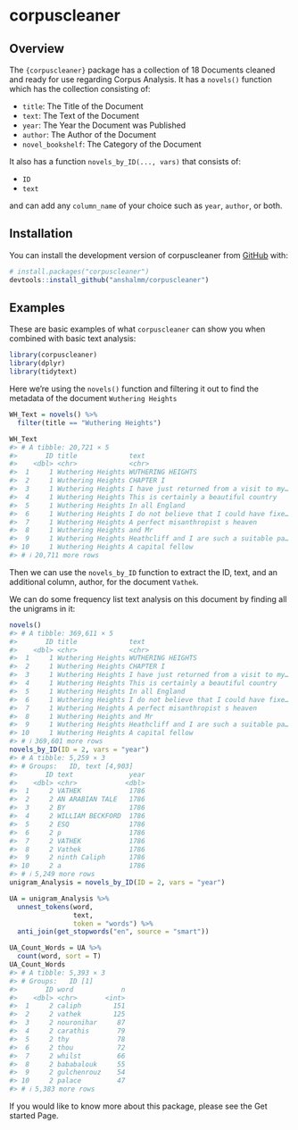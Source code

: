 
<!-- README.md is generated from README.Rmd. Please edit that file -->

# corpuscleaner

<!-- badges: start -->
<!-- badges: end -->

## Overview

The `{corpuscleaner}` package has a collection of 18 Documents cleaned
and ready for use regarding Corpus Analysis. It has a `novels()`
function which has the collection consisting of:

- `title`: The Title of the Document
- `text`: The Text of the Document
- `year`: The Year the Document was Published
- `author`: The Author of the Document
- `novel_bookshelf`: The Category of the Document

It also has a function `novels_by_ID(..., vars)` that consists of:

- `ID`
- `text`

and can add any `column_name` of your choice such as `year`, `author`,
or both.

## Installation

You can install the development version of corpuscleaner from
[GitHub](https://github.com/) with:

``` r
# install.packages("corpuscleaner")
devtools::install_github("anshalmm/corpuscleaner")
```

## Examples

These are basic examples of what `corpuscleaner` can show you when
combined with basic text analysis:

``` r
library(corpuscleaner)
library(dplyr)
library(tidytext)
```

Here we’re using the `novels()` function and filtering it out to find
the metadata of the document `Wuthering Heights`

``` r
WH_Text = novels() %>%
  filter(title == "Wuthering Heights")

WH_Text
#> # A tibble: 20,721 × 5
#>       ID title             text                                      year author
#>    <dbl> <chr>             <chr>                                    <dbl> <chr> 
#>  1     1 Wuthering Heights WUTHERING HEIGHTS                         1847 Bront…
#>  2     1 Wuthering Heights CHAPTER I                                 1847 Bront…
#>  3     1 Wuthering Heights I have just returned from a visit to my…  1847 Bront…
#>  4     1 Wuthering Heights This is certainly a beautiful country     1847 Bront…
#>  5     1 Wuthering Heights In all England                            1847 Bront…
#>  6     1 Wuthering Heights I do not believe that I could have fixe…  1847 Bront…
#>  7     1 Wuthering Heights A perfect misanthropist s heaven          1847 Bront…
#>  8     1 Wuthering Heights and Mr                                    1847 Bront…
#>  9     1 Wuthering Heights Heathcliff and I are such a suitable pa…  1847 Bront…
#> 10     1 Wuthering Heights A capital fellow                          1847 Bront…
#> # ℹ 20,711 more rows
```

Then we can use the `novels_by_ID` function to extract the ID, text, and
an additional column, author, for the document `Vathek`.

We can do some frequency list text analysis on this document by finding
all the unigrams in it:

``` r
novels()
#> # A tibble: 369,611 × 5
#>       ID title             text                                      year author
#>    <dbl> <chr>             <chr>                                    <dbl> <chr> 
#>  1     1 Wuthering Heights WUTHERING HEIGHTS                         1847 Bront…
#>  2     1 Wuthering Heights CHAPTER I                                 1847 Bront…
#>  3     1 Wuthering Heights I have just returned from a visit to my…  1847 Bront…
#>  4     1 Wuthering Heights This is certainly a beautiful country     1847 Bront…
#>  5     1 Wuthering Heights In all England                            1847 Bront…
#>  6     1 Wuthering Heights I do not believe that I could have fixe…  1847 Bront…
#>  7     1 Wuthering Heights A perfect misanthropist s heaven          1847 Bront…
#>  8     1 Wuthering Heights and Mr                                    1847 Bront…
#>  9     1 Wuthering Heights Heathcliff and I are such a suitable pa…  1847 Bront…
#> 10     1 Wuthering Heights A capital fellow                          1847 Bront…
#> # ℹ 369,601 more rows
novels_by_ID(ID = 2, vars = "year")
#> # A tibble: 5,259 × 3
#> # Groups:   ID, text [4,903]
#>       ID text              year
#>    <dbl> <chr>            <dbl>
#>  1     2 VATHEK            1786
#>  2     2 AN ARABIAN TALE   1786
#>  3     2 BY                1786
#>  4     2 WILLIAM BECKFORD  1786
#>  5     2 ESQ               1786
#>  6     2 p                 1786
#>  7     2 VATHEK            1786
#>  8     2 Vathek            1786
#>  9     2 ninth Caliph      1786
#> 10     2 a                 1786
#> # ℹ 5,249 more rows
unigram_Analysis = novels_by_ID(ID = 2, vars = "year")

UA = unigram_Analysis %>%
  unnest_tokens(word, 
                text, 
                token = "words") %>%
  anti_join(get_stopwords("en", source = "smart")) 

UA_Count_Words = UA %>%
  count(word, sort = T)
UA_Count_Words
#> # A tibble: 5,393 × 3
#> # Groups:   ID [1]
#>       ID word            n
#>    <dbl> <chr>       <int>
#>  1     2 caliph        151
#>  2     2 vathek        125
#>  3     2 nouronihar     87
#>  4     2 carathis       79
#>  5     2 thy            78
#>  6     2 thou           72
#>  7     2 whilst         66
#>  8     2 bababalouk     55
#>  9     2 gulchenrouz    54
#> 10     2 palace         47
#> # ℹ 5,383 more rows
```

If you would like to know more about this package, please see the Get
started Page.

